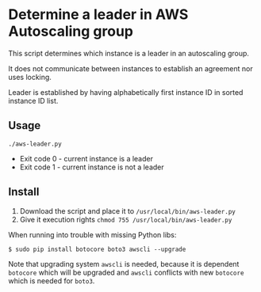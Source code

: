 # Determine a leader in AWS Autoscaling group

This script determines which instance is a leader in an autoscaling group.

It does not communicate between instances to establish an agreement nor uses locking.

Leader is established by having alphabetically first instance ID in sorted instance ID list.

## Usage

```
./aws-leader.py
```

* Exit code 0 - current instance is a leader
* Exit code 1 - current instance is not a leader

## Install

1. Download the script and place it to `/usr/local/bin/aws-leader.py`
1. Give it execution rights `chmod 755 /usr/local/bin/aws-leader.py`

When running into trouble with missing Python libs:

```
$ sudo pip install botocore boto3 awscli --upgrade
```

Note that upgrading system `awscli` is needed,
because it is dependent `botocore` which will be upgraded
and `awscli` conflicts with new `botocore`
which is needed for `boto3`.
